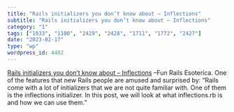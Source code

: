 ```yaml
---
title: "Rails initializers you don’t know about – Inflections"
subtitle: "Rails initializers you don’t know about – Inflections"
category: "1"
tags: ["1033", "1100", "2429", "2428", "1711", "1772", "2427"]
date: "2023-02-17"
type: "wp"
wordpress_id: 4402
---
```

[ Rails initializers you don’t know about – Inflections]( https://blog.saeloun.com/2023/02/09/rails-initializers-you-dont-know-about-inflections) –Fun Rails Esoterica. One of the features that new Rails people are amused and surprised by: “Rails come with a lot of initializers that we are not quite familiar with. One of them is the inflections initializer. In this post, we will look at what inflections.rb is and how we can use them.”